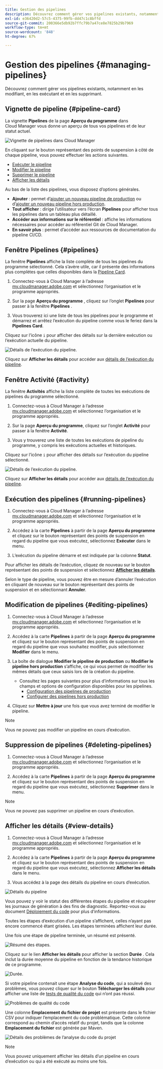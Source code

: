 ```yaml
---
title: Gestion des pipelines
description: Découvrez comment gérer vos pipelines existants, notamment en les modifiant, en les exécutant et en les supprimant.
exl-id: e36420d2-57c5-4375-99fb-dd47c1c8bffd
source-git-commit: 200366e5db92b7ffc79b7a47ce8e7825b29b7969
workflow-type: tm+mt
source-wordcount: '848'
ht-degree: 67%

---
```



# Gestion des pipelines {#managing-pipelines}

Découvrez comment gérer vos pipelines existants, notamment en les modifiant, en les exécutant et en les supprimant.

## Vignette de pipeline {#pipeline-card}

La vignette **Pipelines** de la page **Aperçu du programme** dans Cloud Manager vous donne un aperçu de tous vos pipelines et de leur statut actuel.

![Vignette de pipelines dans Cloud Manager](/help/assets/configure-pipelines/pipelines-card.png)

En cliquant sur le bouton représentant des points de suspension à côté de chaque pipeline, vous pouvez effectuer les actions suivantes.

* [Exécuter le pipeline](#running-pipelines)
* [Modifier le pipeline](#editing-pipelines)
* [Supprimer le pipeline](#deleting-pipelines)
* [Afficher les détails](#view-details)

Au bas de la liste des pipelines, vous disposez d’options générales.

* **Ajouter** : permet d’[ajouter un nouveau pipeline de production](/help/using/production-pipelines.md) ou d’[ajouter un nouveau pipeline hors production](/help/using/non-production-pipelines.md).
* **Tout afficher** : dirige l’utilisateur vers l’écran **Pipelines** pour afficher tous les pipelines dans un tableau plus détaillé.
* **Accéder aux informations sur le référentiel** : affiche les informations nécessaires pour accéder au référentiel Git de Cloud Manager.
* **En savoir plus** : permet d’accéder aux ressources de documentation du pipeline CI/CD.

## Fenêtre Pipelines {#pipelines}

La fenêtre **Pipelines** affiche la liste complète de tous les pipelines du programme sélectionné. Cela s’avère utile, car il présente des informations plus complètes que celles disponibles dans la [Pipeline Card](#pipeline-card).

1. Connectez-vous à Cloud Manager à l’adresse [my.cloudmanager.adobe.com](https://my.cloudmanager.adobe.com/) et sélectionnez l’organisation et le programme appropriés.

1. Sur la page **Aperçu du programme** , cliquez sur l’onglet **Pipelines** pour passer à la fenêtre **Pipelines** .

1. Vous trouverez ici une liste de tous les pipelines pour le programme et démarrez et arrêtez l’exécution du pipeline comme vous le feriez dans la **Pipelines Card**.

Cliquez sur l’icône `i` pour afficher des détails sur la dernière exécution ou l’exécution actuelle du pipeline.

![Détails de l’exécution du pipeline.](/help/assets/configure-pipelines/pipeline-status.png)

Cliquez sur **Afficher les détails** pour accéder aux [détails de l’exécution du pipeline](#view-details).

## Fenêtre Activité {#activity}

La fenêtre **Activités** affiche la liste complète de toutes les exécutions de pipelines du programme sélectionné.

1. Connectez-vous à Cloud Manager à l’adresse [my.cloudmanager.adobe.com](https://my.cloudmanager.adobe.com/) et sélectionnez l’organisation et le programme appropriés.

1. Sur la page **Aperçu du programme**, cliquez sur l’onglet **Activité** pour passer à la fenêtre **Activité**.

1. Vous y trouverez une liste de toutes les exécutions de pipeline du programme, y compris les exécutions actuelles et historiques.

Cliquez sur l’icône `i` pour afficher des détails sur l’exécution du pipeline sélectionné.

![Détails de l’exécution du pipeline.](/help/assets/configure-pipelines/pipeline-activity.png)

Cliquez sur **Afficher les détails** pour accéder aux [détails de l’exécution du pipeline](#view-details).

## Exécution des pipelines {#running-pipelines}

1. Connectez-vous à Cloud Manager à l’adresse [my.cloudmanager.adobe.com](https://my.cloudmanager.adobe.com/) et sélectionnez l’organisation et le programme appropriés.

1. Accédez à la carte **Pipelines** à partir de la page **Aperçu du programme** et cliquez sur le bouton représentant des points de suspension en regard du pipeline que vous exécutez, sélectionnez **Exécuter** dans le menu.

1. L’exécution du pipeline démarre et est indiquée par la colonne **Statut**.

Pour afficher les détails de l’exécution, cliquez de nouveau sur le bouton représentant des points de suspension et sélectionnez **[Afficher les détails](#view-details)**.

Selon le type de pipeline, vous pouvez être en mesure d’annuler l’exécution en cliquant de nouveau sur le bouton représentant des points de suspension et en sélectionnant **Annuler**.

## Modification de pipelines {#editing-pipelines}

1. Connectez-vous à Cloud Manager à l’adresse [my.cloudmanager.adobe.com](https://my.cloudmanager.adobe.com/) et sélectionnez l’organisation et le programme appropriés.

1. Accédez à la carte **Pipelines** à partir de la page **Aperçu du programme** et cliquez sur le bouton représentant des points de suspension en regard du pipeline que vous souhaitez modifier, puis sélectionnez **Modifier** dans le menu.

1. La boîte de dialogue **Modifier le pipeline de production** ou **Modifier le pipeline hors production** s’affiche, ce qui vous permet de modifier les mêmes détails que ceux saisis lors de la création du pipeline.

   * Consultez les pages suivantes pour plus d’informations sur tous les champs et options de configuration disponibles pour les pipelines.
      * [Configuration des pipelines de production](/help/using/production-pipelines.md)
      * [Configurer des pipelines hors production](/help/using/non-production-pipelines.md)

1. Cliquez sur **Mettre à jour** une fois que vous avez terminé de modifier le pipeline.

>[!NOTE]
>
>Vous ne pouvez pas modifier un pipeline en cours d’exécution.

## Suppression de pipelines {#deleting-pipelines}

1. Connectez-vous à Cloud Manager à l’adresse [my.cloudmanager.adobe.com](https://my.cloudmanager.adobe.com/) et sélectionnez l’organisation et le programme appropriés.

1. Accédez à la carte **Pipelines** à partir de la page **Aperçu du programme** et cliquez sur le bouton représentant des points de suspension en regard du pipeline que vous exécutez, sélectionnez **Supprimer** dans le menu.

>[!NOTE]
>
>Vous ne pouvez pas supprimer un pipeline en cours d’exécution.

## Afficher les détails {#view-details}

1. Connectez-vous à Cloud Manager à l’adresse [my.cloudmanager.adobe.com](https://my.cloudmanager.adobe.com/) et sélectionnez l’organisation et le programme appropriés.

1. Accédez à la carte **Pipelines** à partir de la page **Aperçu du programme** et cliquez sur le bouton représentant des points de suspension en regard du pipeline que vous exécutez, sélectionnez **Afficher les détails** dans le menu.

1. Vous accédez à la page des détails du pipeline en cours d’exécution.

![Détails du pipeline](/help/assets/configure-pipelines/pipeline-running-details.png)

Vous pouvez y voir le statut des différentes étapes du pipeline et récupérer les journaux de génération à des fins de diagnostic. Reportez-vous au document [Déploiement du code](/help/using/code-deployment.md) pour plus d’informations.

Toutes les étapes d’exécution d’un pipeline s’affichent, celles n’ayant pas encore commencé étant grisées. Les étapes terminées affichent leur durée.

Une fois une étape de pipeline terminée, un résumé est présenté.

![Résumé des étapes.](/help/assets/configure-pipelines/pipeline-step.png)

Cliquez sur le lien **Afficher les détails** pour afficher la section **Durée** . Cela inclut la durée moyenne du pipeline en fonction de la tendance historique de ce programme.

![Durée.](/help/assets/configure-pipelines/duration.png)

Si votre pipeline contenait une étape **Analyse du code**, qui a soulevé des problèmes, vous pouvez cliquer sur le bouton **Télécharger les détails** pour afficher une liste de [tests de qualité du code](/help/using/code-quality-testing.md) qui n’ont pas réussi.

![Problèmes de qualité du code](assets/managing-pipelines-code-quality-issues.png)

Une colonne **Emplacement du fichier de projet** est présente dans le fichier CSV pour indiquer l’emplacement du code problématique. Cette colonne correspond au chemin d’accès relatif du projet, tandis que la colonne **Emplacement du fichier** est générée par Maven.

![Détails des problèmes de l’analyse du code du projet](assets/managing-pipelines-code-quality-details.png)


>[!NOTE]
>
>Vous pouvez uniquement afficher les détails d’un pipeline en cours d’exécution ou qui a été exécuté au moins une fois.
